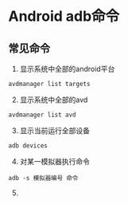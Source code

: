 # Android adb命令

## 常见命令

1. 显示系统中全部的android平台

```
avdmanager list targets
```
2. 显示系统中全部的avd 
 
```
avdmanager list avd
```
3. 显示当前运行全部设备
```
adb devices
```
4. 对某一模拟器执行命令

```
adb -s 模拟器编号 命令
```
5.